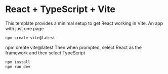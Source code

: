 # React + TypeScript + Vite

This template provides a minimal setup to get React working in Vite.
An app with just one page

```bash
npm create vite@latest
```
npm create vite@latest
Then when prompted, select React as the framework and then select TypeScript

```bash
npm install
npm run dev
```